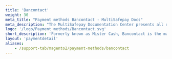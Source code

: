 ```yaml
---
title: 'Bancontact'
weight: 30
meta_title: "Payment methods Bancontact - MultiSafepay Docs"
meta_description: "The MultiSafepay Documentation Center presents all relevant information about our Plugins and API. You can also find support pages for payment methods, tools and general questions as well as the contact details of our Support and Integration Teams."
logo: '/logo/Payment_methods/Bancontact.svg'
short_description: 'Formerly known as Mister Cash, Bancontact is the market leader for online payments in Belgium.'
layout: 'paymentdetail'
aliases:
    - /support-tab/magento2/payment-methods/bancontact
---
```

